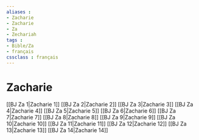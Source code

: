 ```yaml
---
aliases : 
- Zacharie
- Zacharie
- Za
- Zechariah
tags : 
- Bible/Za
- français
cssclass : français
---
```


# Zacharie

[[BJ Za 1|Zacharie 1]]
[[BJ Za 2|Zacharie 2]]
[[BJ Za 3|Zacharie 3]]
[[BJ Za 4|Zacharie 4]]
[[BJ Za 5|Zacharie 5]]
[[BJ Za 6|Zacharie 6]]
[[BJ Za 7|Zacharie 7]]
[[BJ Za 8|Zacharie 8]]
[[BJ Za 9|Zacharie 9]]
[[BJ Za 10|Zacharie 10]]
[[BJ Za 11|Zacharie 11]]
[[BJ Za 12|Zacharie 12]]
[[BJ Za 13|Zacharie 13]]
[[BJ Za 14|Zacharie 14]]
